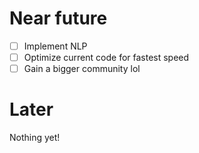 # Near future
 - [ ] Implement NLP
 - [ ] Optimize current code for fastest speed
 - [ ] Gain a bigger community lol

# Later
Nothing yet!
